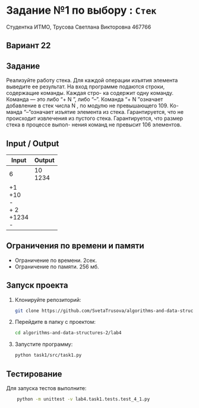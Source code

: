 # Задание №1 по выбору  : `Стек`
Студентка ИТМО,  Трусова Светлана Викторовна 467766

## Вариант 22

## Задание 
Реализуйте работу стека. Для каждой операции изъятия элемента выведите ее
результат.
На вход программе подаются строки, содержащие команды. Каждая стро-
ка содержит одну команду. Команда — это либо “+ N ”, либо “–”. Команда “+
N ”означает добавление в стек числа N , по модулю не превышающего 109. Ко-
манда “–”означает изъятие элемента из стека. Гарантируется, что не происходит
извлечения из пустого стека. Гарантируется, что размер стека в процессе выпол-
нения команд не превысит 106 элементов.

## Input / Output

| Input                                            | Output       |
|--------------------------------------------------|--------------|
| 6                                                | 10<br/> 1234 |
| +1 <br/> +10 <br/> - <br/> + 2<br/> +1234<br/> - |              |

## Ограничения по времени и памяти

- Ограничение по времени. 2сек.
- Ограничение по памяти. 256 мб.


## Запуск проекта
1. Клонируйте репозиторий:
   ```bash
   git clone https://github.com/SvetaTrusova/algorithms-and-data-structures-2.git
   ```
2. Перейдите в папку с проектом:
   ```bash
   cd algorithms-and-data-structures-2/lab4
   ```
3. Запустите программу:
   ```bash
   python task1/src/task1.py
   ```


## Тестирование
Для запуска тестов выполните:
```bash
    python -m unittest -v lab4.task1.tests.test_4_1.py
```